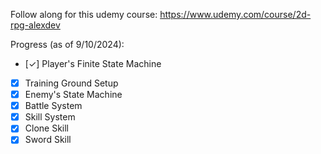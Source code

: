 Follow along for this udemy course: https://www.udemy.com/course/2d-rpg-alexdev

Progress (as of 9/10/2024): 
- [✓] Player's Finite State Machine
- [X] Training Ground Setup 
- [X] Enemy's State Machine
- [X] Battle System
- [X] Skill System
- [X] Clone Skill
- [X] Sword Skill
